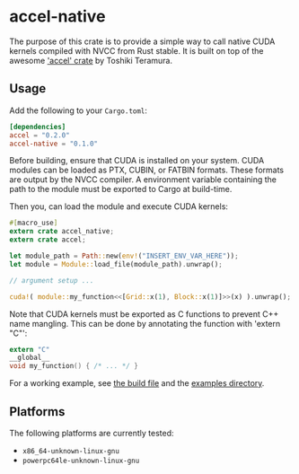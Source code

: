 accel-native
========

The purpose of this crate is to provide a simple way to call native CUDA kernels
compiled with NVCC from Rust stable. It is built on top of the awesome ['accel'
crate](https://github.com/rust-accel/accel) by Toshiki Teramura.

## Usage

Add the following to your `Cargo.toml`:

```toml
[dependencies]
accel = "0.2.0"
accel-native = "0.1.0"
```

Before building, ensure that CUDA is installed on your system. CUDA modules can be
loaded as PTX, CUBIN, or FATBIN formats. These formats are output by the NVCC
compiler. A environment variable containing the path to the module must be exported
to Cargo at build-time.

Then you, can load the module and execute CUDA kernels:

```rust
#[macro_use]
extern crate accel_native;
extern crate accel;

let module_path = Path::new(env!("INSERT_ENV_VAR_HERE"));
let module = Module::load_file(module_path).unwrap();

// argument setup ...

cuda!( module::my_function<<[Grid::x(1), Block::x(1)]>>(x) ).unwrap();
```

Note that CUDA kernels must be exported as C functions to prevent C++ name
mangling. This can be done by annotating the function with 'extern "C"':

```C
extern "C"
__global__
void my_function() { /* ... */ }
```

For a working example, see [the build file](./build.rs) and the [examples
directory](./examples).

## Platforms

The following platforms are currently tested:

* `x86_64-unknown-linux-gnu`
* `powerpc64le-unknown-linux-gnu`
